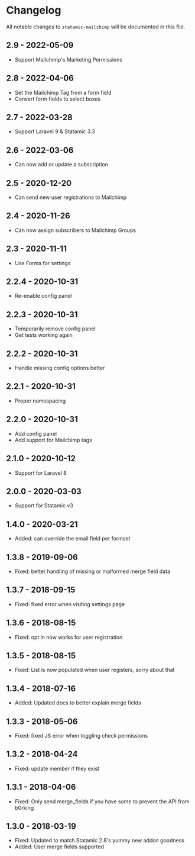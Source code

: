 # Changelog

All notable changes to `statamic-mailchimp` will be documented in this file.

## 2.9 - 2022-05-09

- Support Mailchimp's Marketing Permissions

## 2.8 - 2022-04-06

- Set the Mailchimp Tag from a form field
- Convert form fields to select boxes

## 2.7 - 2022-03-28

- Support Laravel 9 & Statamic 3.3

## 2.6 - 2022-03-06

- Can now add or update a subscription

## 2.5 - 2020-12-20

- Can send new user registrations to Mailchimp

## 2.4 - 2020-11-26

- Can now assign subscribers to Mailchimp Groups

## 2.3 - 2020-11-11

- Use Forma for settings

## 2.2.4 - 2020-10-31

- Re-enable config panel

## 2.2.3 - 2020-10-31

- Temporarily remove config panel
- Get tests working again

## 2.2.2 - 2020-10-31

- Handle missing config options better

## 2.2.1 - 2020-10-31

- Proper namespacing

## 2.2.0 - 2020-10-31

- Add config panel
- Add support for Mailchimp tags

## 2.1.0 - 2020-10-12

- Support for Laravel 8

## 2.0.0 - 2020-03-03

- Support for Statamic v3

## 1.4.0 - 2020-03-21

- Added: can override the email field per formset

## 1.3.8 - 2019-09-06
- Fixed: better handling of missing or malformed merge field data

## 1.3.7 - 2018-09-15
- Fixed: fixed error when visiting settings page

## 1.3.6 - 2018-08-15
- Fixed: opt in now works for user registration

## 1.3.5 - 2018-08-15
- Fixed: List is now populated when user registers, sorry about that

## 1.3.4 - 2018-07-16
- Added: Updated docs to better explain merge fields

## 1.3.3 - 2018-05-06
- Fixed: fixed JS error when toggling check permissions

## 1.3.2 - 2018-04-24
- Fixed: update member if they exist

## 1.3.1 - 2018-04-06
- Fixed: Only send merge_fields if you have some to prevent the API from b0rking

## 1.3.0 - 2018-03-19
- Fixed: Updated to match Statamic 2.8's yummy new addon goodness
- Added: User merge fields supported
